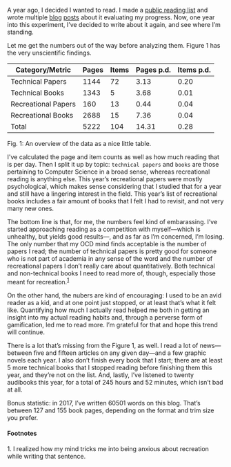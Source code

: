 A year ago, I decided I wanted to read. I made a [public reading list](https://github.com/hellerve/ptolemy)
and wrote multiple [blog](http://blog.veitheller.de/Reading_%E2%80%94_The_First_Month.html)
[posts](blog.veitheller.de/Reading_—_An_Update.html) about it evaluating my
progress. Now, one year into this experiment, I’ve decided to write about it
again, and see where I’m standing.

Let me get the numbers out of the way before analyzing them. Figure 1 has the
very unscientific findings.

| Category/Metric     | Pages   | Items    | Pages p.d.  | Items p.d. |
| ------------------- | ------- | -------- | ----------- | ---------- |
| Technical Papers    | 1144    | 72       | 3.13        | 0.20       |
| Technical Books     | 1343    | 5        | 3.68        | 0.01       |
| Recreational Papers | 160     | 13       | 0.44        | 0.04       |
| Recreational Books  | 2688    | 15       | 7.36        | 0.04       |
| Total               | 5222    | 104      | 14.31       | 0.28       |
<div class="figure-label">Fig. 1: An overview of the data as a nice little table.</div>

I've calculated the page and item counts as well as how much reading that is per
day. Then I split it up by topic: `technical papers` and `books` are those
pertaining to Computer Science in a broad sense, whereas recreational reading
is anything else. This year’s recreational papers were mostly psychological,
which makes sense considering that I studied that for a year and still have a
lingering interest in the field. This year’s list of recreational books
includes a fair amount of books that I felt I had to revisit, and not very many
new ones.

The bottom line is that, for me, the numbers feel kind of embarassing. I’ve
started approaching reading as a competition with myself—which is unhealthy,
but yields good results—, and as far as I’m concerned, I’m losing. The only
number that my OCD mind finds acceptable is the number of papers I read; the
number of technical papers is pretty good for someone who is not part of
academia in any sense of the word and the number of recreational papers I don’t
really care about quantitatively. Both technical and non-technical books I need
to read more of, though, especially those meant for
recreation.<sup><a href="#1">1</a></sup>

On the other hand, the nubers are kind of encouraging: I used to be an avid
reader as a kid, and at one point just stopped, or at least that’s what it felt
like. Quantifying how much I actually read helped me both in getting an insight
into my actual reading habits and, through a perverse form of gamification, led
me to read more. I’m grateful for that and hope this trend will continue.

There is a lot that’s missing from the Figure 1, as well. I read a lot of
news—between five and fifteen articles on any given day—and a few graphic
novels each year. I also don’t finish every book that I start; there are at
least 5 more technical books that I stopped reading before finishing them this
year, and they’re not on the list. And, lastly, I’ve listened to twenty
audibooks this year, for a total of 245 hours and 52 minutes, which isn’t bad
at all.

Bonus statistic: in 2017, I’ve written 60501 words on this blog. That’s between
127 and 155 book pages, depending on the format and trim size you prefer.

#### Footnotes

<span id="1">1.</span> I realized how my mind tricks me into being anxious
about recreation while writing that sentence.
